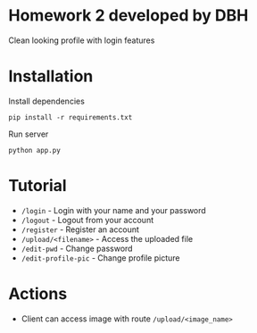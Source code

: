 # Homework 2 developed by DBH
Clean looking profile with login features
# Installation
Install dependencies
```
pip install -r requirements.txt
```
Run server
```
python app.py
```
# Tutorial
- `/login` - Login with your name and your password
- `/logout` - Logout from your account
- `/register` - Register an account
- `/upload/<filename>` - Access the uploaded file
- `/edit-pwd` - Change password
- `/edit-profile-pic` - Change profile picture
# Actions
-  Client can access image with route `/upload/<image_name>`